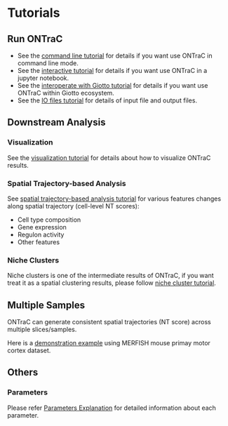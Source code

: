 # Tutorials

## Run ONTraC

- See the [command line tutorial](./command_line.md) for details if you want use ONTraC in command line mode.
- See the [interactive tutorial](./interactive.ipynb) for details if you want use ONTraC in a jupyter notebook.
- See the [interoperate with Giotto tutorial](https://drieslab.github.io/Giotto_website/articles/ontrac.html) for details if you want use ONTraC within Giotto ecosystem.
- See the [IO files tutorial](./IO_files.md) for details of input file and output files.

## Downstream Analysis

### Visualization

See the [visualization tutorial](./visualization.ipynb) for details about how to visualize ONTraC results.

### Spatial Trajectory-based Analysis

See [spatial trajectory-based analysis tutorial](./st_based_analysis.ipynb) for various features changes along spatial trajectory (cell-level NT scores):

- Cell type composition
- Gene expression
- Regulon activity
- Other features

### Niche Clusters

Niche clusters is one of the intermediate results of ONTraC, if you want treat it as a spatial clustering results, please follow [niche cluster tutorial](./niche_cluster.md).

## Multiple Samples

ONTraC can generate consistent spatial trajectories (NT score) across multiple slices/samples.

Here is a [demonstration example](./multisamples.ipynb) using MERFISH mouse primay motor cortex dataset.


## Others

### Parameters

Please refer [Parameters Explanation](./parameters.md) for detailed information about each parameter.
